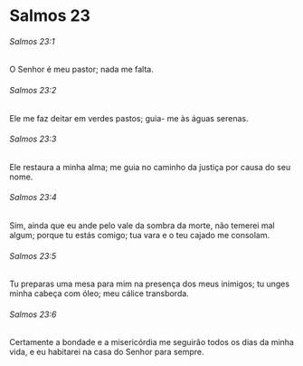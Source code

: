 # Salmos 23

###### Salmos 23:1

O Senhor é meu pastor; nada me falta.

###### Salmos 23:2

Ele me faz deitar em verdes pastos; guia- me às águas serenas.

###### Salmos 23:3

Ele restaura a minha alma; me guia no caminho da justiça por causa do seu nome.

###### Salmos 23:4

Sim, ainda que eu ande pelo vale da sombra da morte, não temerei mal algum; porque tu estás comigo; tua vara e o teu cajado me consolam.

###### Salmos 23:5

Tu preparas uma mesa para mim na presença dos meus inimigos; tu unges minha cabeça com óleo; meu cálice transborda.

###### Salmos 23:6

Certamente a bondade e a misericórdia me seguirão todos os dias da minha vida, e eu habitarei na casa do Senhor para sempre.

